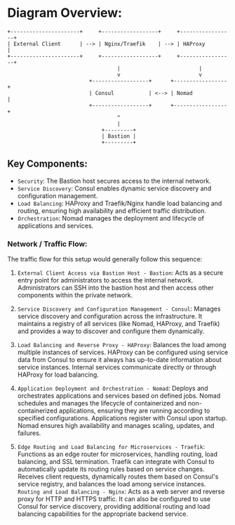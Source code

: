 # Diagram Overview:

```
+----------------------+     +------------------+     +-----------------+
| External Client      | --> | Nginx/Traefik    | --> | HAProxy         |
+----------------------+     +------------------+     +-----------------+
                                   |                         |
                                   v                         v
                          +------------------+      +-----------------+
                          | Consul           | <--> | Nomad           |
                          +------------------+      +-----------------+
                                   ^
                                   |
                              +---------+
                              | Bastion |
                              +---------+
```

## Key Components:

- `Security`: The Bastion host secures access to the internal network.
- `Service Discovery`: Consul enables dynamic service discovery and configuration management.
- `Load Balancing`: HAProxy and Traefik/Nginx handle load balancing and routing, ensuring high availability and efficient traffic distribution.
- `Orchestration`: Nomad manages the deployment and lifecycle of applications and services.

### Network / Traffic Flow:

The traffic flow for this setup would generally follow this sequence:

1. `External Client Access via Bastion Host - Bastion`: Acts as a secure entry point for administrators to access the internal network. Administrators can SSH into the bastion host and then access other components within the private network.

2. `Service Discovery and Configuration Management - Consul`: Manages service discovery and configuration across the infrastructure. It maintains a registry of all services (like Nomad, HAProxy, and Traefik) and provides a way to discover and configure them dynamically.

3. `Load Balancing and Reverse Proxy - HAProxy`: Balances the load among multiple instances of services. HAProxy can be configured using service data from Consul to ensure it always has up-to-date information about service instances. Internal services communicate directly or through HAProxy for load balancing.

4. `Application Deployment and Orchestration - Nomad`: Deploys and orchestrates applications and services based on defined jobs. Nomad schedules and manages the lifecycle of containerized and non-containerized applications, ensuring they are running according to specified configurations. Applications register with Consul upon startup. Nomad ensures high availability and manages scaling, updates, and failures.

5. `Edge Routing and Load Balancing for Microservices - Traefik`: Functions as an edge router for microservices, handling routing, load balancing, and SSL termination. Traefik can integrate with Consul to automatically update its routing rules based on service changes. Receives client requests, dynamically routes them based on Consul's service registry, and balances the load among service instances. `Routing and Load Balancing - Nginx`: Acts as a web server and reverse proxy for HTTP and HTTPS traffic. It can also be configured to use Consul for service discovery, providing additional routing and load balancing capabilities for the appropriate backend service.
